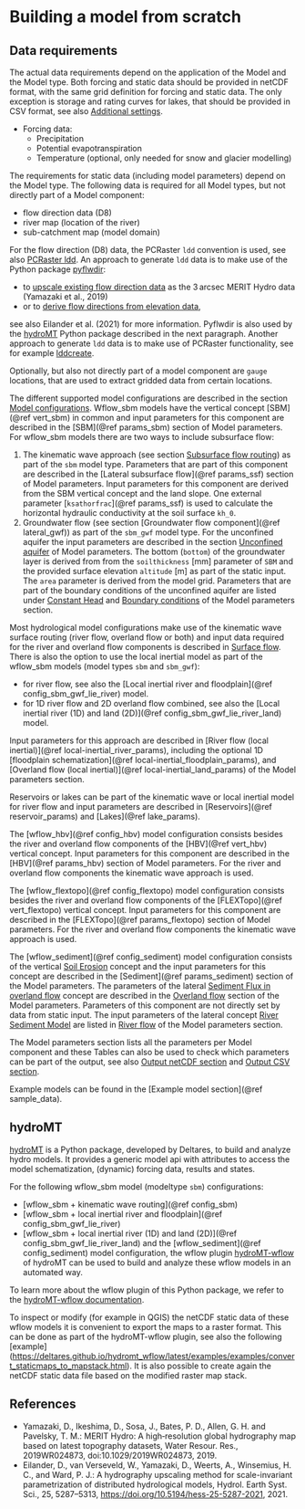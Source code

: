 # Building a model from scratch

## Data requirements
The actual data requirements depend on the application of the Model and the Model type. Both
forcing and static data should be provided in netCDF format, with the same grid definition
for forcing and static data. The only exception is storage and rating curves for lakes, that
should be provided in CSV format, see also [Additional settings](@ref).

* Forcing data:
  - Precipitation
  - Potential evapotranspiration
  - Temperature (optional, only needed for snow and glacier modelling)

The requirements for static data (including model parameters) depend on the Model type. The
following data is required for all Model types, but not directly part of a Model component:

+ flow direction data (D8)
+ river map (location of the river)
+ sub-catchment map (model domain)

For the flow direction (D8) data, the PCRaster `ldd` convention is used, see also [PCRaster
ldd](https://pcraster.geo.uu.nl/pcraster/4.3.1/documentation/pcraster_manual/sphinx/secdatbase.html#ldd-data-type).
An approach to generate `ldd` data is to make use of the Python package
[pyflwdir](https://github.com/Deltares/pyflwdir):

+ to [upscale existing flow direction
  data](https://deltares.github.io/pyflwdir/latest/_examples/upscaling.html) as the 3 arcsec MERIT
  Hydro data (Yamazaki et al., 2019)
+ or to [derive flow directions from elevation
  data](https://deltares.github.io/pyflwdir/latest/_examples/from_dem.html),

see also Eilander et al. (2021) for more information.
Pyflwdir is also used by the [hydroMT](@ref) Python package described in the next paragraph.
Another approach to generate `ldd` data is to make use of PCRaster functionality, see for
example
[lddcreate](https://pcraster.geo.uu.nl/pcraster/4.3.1/documentation/pcraster_manual/sphinx/op_lddcreate.html).

Optionally, but also not directly part of a model component are `gauge` locations, that are
used to extract gridded data from certain locations.

The different supported model configurations are described in the section [Model
configurations](@ref). Wflow\_sbm models have the vertical concept [SBM](@ref vert_sbm) in
common and input parameters for this component are described in the [SBM](@ref params_sbm)
section of Model parameters. For wflow\_sbm models there are two ways to include subsurface
flow:

1. The kinematic wave approach (see section [Subsurface flow routing](@ref)) as part of the
   `sbm` model type. Parameters that are part of this component are described in the
   [Lateral subsurface flow](@ref params_ssf) section of Model parameters. Input parameters
   for this component are derived from the SBM vertical concept and the land slope. One
   external parameter [`ksathorfrac`](@ref params_ssf) is used to calculate the horizontal
   hydraulic conductivity at the soil surface `kh_0`.
2. Groundwater flow (see section [Groundwater flow component](@ref lateral_gwf)) as part of
   the `sbm_gwf` model type. For the unconfined aquifer the input parameters are described
   in the section [Unconfined aquifer](@ref) of Model parameters. The bottom (`bottom`) of
   the groundwater layer is derived from from the `soilthickness` [mm] parameter of `SBM`
   and the provided surface elevation `altitude` [m] as part of the static input. The `area`
   parameter is derived from the model grid. Parameters that are part of the boundary
   conditions of the unconfined aquifer are listed under [Constant Head](@ref) and [Boundary
   conditions](@ref) of the Model parameters section.

Most hydrological model configurations make use of the kinematic wave surface routing (river
flow, overland flow or both) and input data required for the river and overland flow
components is described in [Surface flow](@ref).  There is also the option to use the local
inertial model as part of the wflow\_sbm models (model types `sbm` and `sbm_gwf`):
+ for river flow, see also the [Local inertial river and floodplain](@ref
  config_sbm_gwf_lie_river) model.
+ for 1D river flow and 2D overland flow combined, see also the [Local inertial river (1D)
  and land (2D)](@ref config_sbm_gwf_lie_river_land) model.

Input parameters for this approach are described in [River flow (local inertial)](@ref
local-inertial_river_params), including the optional 1D [floodplain schematization](@ref
local-inertial_floodplain_params), and [Overland flow (local inertial)](@ref
local-inertial_land_params) of the Model parameters section.

Reservoirs or lakes can be part of the kinematic wave or local inertial model for river flow
and input parameters are described in [Reservoirs](@ref reservoir_params) and [Lakes](@ref
lake_params).

The [wflow\_hbv](@ref config_hbv) model configuration consists besides the river and
overland flow components of the [HBV](@ref vert_hbv) vertical concept. Input parameters for
this component are described in the [HBV](@ref params_hbv) section of Model parameters. For
the river and overland flow components the kinematic wave approach is used.

The [wflow\_flextopo](@ref config_flextopo) model configuration consists besides the river
and overland flow components of the [FLEXTopo](@ref vert_flextopo) vertical concept. Input
parameters for this component are described in the [FLEXTopo](@ref params_flextopo) section
of Model parameters. For the river and overland flow components the kinematic wave approach
is used.

The [wflow\_sediment](@ref config_sediment) model configuration consists of the vertical
[Soil Erosion](@ref) concept and the input parameters for this concept are described in the
[Sediment](@ref params_sediment) section of the Model parameters. The parameters of the
lateral [Sediment Flux in overland flow](@ref) concept are described in the [Overland
flow](@ref) section of the Model parameters. Parameters of this component are not directly
set by data from static input. The input parameters of the lateral concept [River Sediment
Model](@ref) are listed in [River flow](@ref) of the Model parameters section.

The Model parameters section lists all the parameters per Model component and these Tables
can also be used to check which parameters can be part of the output, see also [Output
netCDF section](@ref) and [Output CSV section](@ref).

Example models can be found in the [Example model section](@ref sample_data).

## hydroMT
[hydroMT](https://github.com/Deltares/hydromt) is a Python package, developed by Deltares,
to build and analyze hydro models. It provides a generic model api with attributes to
access the model schematization, (dynamic) forcing data, results and states.

For the following wflow\_sbm model (modeltype `sbm`) configurations:
  - [wflow\_sbm + kinematic wave routing](@ref config_sbm)
  - [wflow\_sbm + local inertial river and floodplain](@ref config_sbm_gwf_lie_river)
  - [wflow\_sbm + local inertial river (1D) and land (2D)](@ref config_sbm_gwf_lie_river_land)
and the [wflow\_sediment](@ref config_sediment) model configuration, the wflow plugin
[hydroMT-wflow](https://github.com/Deltares/hydromt_wflow) of hydroMT can be used to build
and analyze these wflow models in an automated way.

To learn more about the wflow plugin of this Python package, we refer to the [hydroMT-wflow
documentation](https://deltares.github.io/hydromt_wflow/latest/index.html).

To inspect or modify (for example in QGIS) the netCDF static data of these wflow models it
is convenient to export the maps to a raster format. This can be done as part of the
hydroMT-wflow plugin, see also the following [example]
(https://deltares.github.io/hydromt_wflow/latest/examples/examples/convert_staticmaps_to_mapstack.html).
It is also possible to create again the netCDF static data file based on the modified raster
map stack.


## References
+ Yamazaki, D., Ikeshima, D., Sosa, J., Bates, P. D., Allen, G. H. and Pavelsky, T. M.:
  MERIT Hydro: A high‐resolution global hydrography map based on latest topography datasets,
  Water Resour. Res., 2019WR024873, doi:10.1029/2019WR024873, 2019.
+ Eilander, D., van Verseveld, W., Yamazaki, D., Weerts, A., Winsemius, H. C., and Ward, P.
  J.: A hydrography upscaling method for scale-invariant parametrization of distributed
  hydrological models, Hydrol. Earth Syst. Sci., 25, 5287–5313,
  <https://doi.org/10.5194/hess-25-5287-2021>, 2021.
